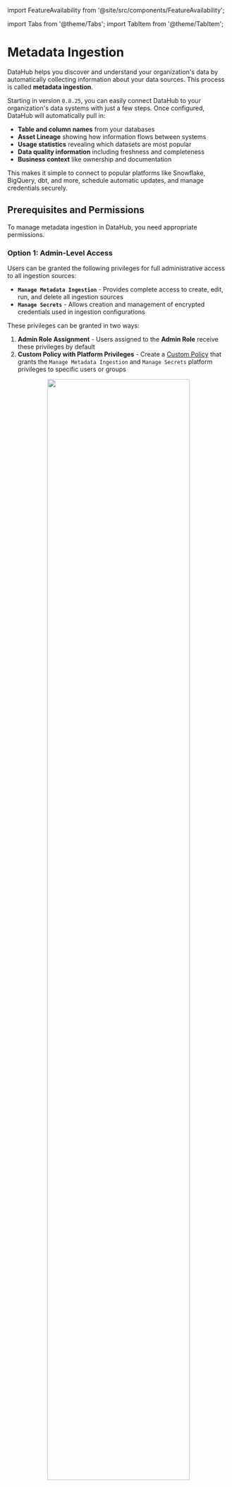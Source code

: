 import FeatureAvailability from '@site/src/components/FeatureAvailability';

import Tabs from '@theme/Tabs';
import TabItem from '@theme/TabItem';

# Metadata Ingestion

<FeatureAvailability/>

DataHub helps you discover and understand your organization's data by automatically collecting information about your data sources. This process is called **metadata ingestion**.

Starting in version `0.8.25`, you can easily connect DataHub to your organization's data systems with just a few steps. Once configured, DataHub will automatically pull in:

- **Table and column names** from your databases
- **Asset Lineage** showing how information flows between systems
- **Usage statistics** revealing which datasets are most popular
- **Data quality information** including freshness and completeness
- **Business context** like ownership and documentation

This makes it simple to connect to popular platforms like Snowflake, BigQuery, dbt, and more, schedule automatic updates, and manage credentials securely.

## Prerequisites and Permissions

To manage metadata ingestion in DataHub, you need appropriate permissions.

### Option 1: Admin-Level Access

Users can be granted the following privileges for full administrative access to all ingestion sources:

- **`Manage Metadata Ingestion`** - Provides complete access to create, edit, run, and delete all ingestion sources
- **`Manage Secrets`** - Allows creation and management of encrypted credentials used in ingestion configurations

These privileges can be granted in two ways:

1. **Admin Role Assignment** - Users assigned to the **Admin Role** receive these privileges by default
2. **Custom Policy with Platform Privileges** - Create a [Custom Policy](authorization/policies.md) that grants the `Manage Metadata Ingestion` and `Manage Secrets` platform privileges to specific users or groups

<p align="center">
  <img width="80%"  src="https://raw.githubusercontent.com/datahub-project/static-assets/main/imgs/ingestion-privileges.png"/>
</p>

### Option 2: Resource-Specific Policies

For more granular control, administrators can create [Custom Policies](authorization/policies.md) that apply specifically to **Ingestion Sources**, allowing different users to have different levels of access:

- **View** - View ingestion source configurations and run history
- **Edit** - Modify ingestion source configurations
- **Delete** - Remove ingestion sources
- **Execute** - Run ingestion sources on-demand

### Accessing the Ingestion Interface

Once you have the appropriate privileges, navigate to the **Ingestion** tab in DataHub.

<p align="center">
  <img width="80%"  src="https://raw.githubusercontent.com/datahub-project/static-assets/main/imgs/ingestion-tab.png"/>
</p>

On this page, you'll see a list of active **Ingestion Sources**. An Ingestion Source represents a configured connection to an external data system from which DataHub extracts metadata.

If you're just getting started, you won't have any sources configured. The following sections will guide you through creating your first ingestion source.

## Creating an Ingestion Source

### Step 1: Select a Data Source

Begin by clicking **+ Create new source** to start the ingestion source creation process.

<p align="center">
  <img width="80%"  src="https://raw.githubusercontent.com/datahub-project/static-assets/main/imgs/create-new-ingestion-source-button.png"/>
</p>

Next, select the type of data source you want to connect. DataHub provides pre-built templates for popular platforms including:

- **Data Warehouses**: Snowflake, BigQuery, Redshift, Databricks
- **Databases**: MySQL, PostgreSQL, SQL Server, Oracle
- **Business Intelligence**: Looker, Tableau, PowerBI
- **Streaming**: Kafka, Pulsar
- **And many more...**

<p align="center">
  <img width="80%"  src="https://raw.githubusercontent.com/datahub-project/static-assets/main/imgs/select-platform-template.png"/>
</p>

Select the template that matches your data source. If your specific platform isn't listed, you can choose **Custom** to configure a source manually, though this requires more technical knowledge.

### Step 2: Configure Connection Details

After selecting your data source template, you'll be presented with a user-friendly form to configure the connection. The exact fields will vary depending on your chosen platform, but typically include:

**Connection Information:**

- Host/server address and port
- Database or project names
- Authentication credentials

**Data Selection:**

- Which databases, schemas, or tables to include
- Filtering options to exclude certain data
- Sampling and profiling settings

#### Managing Sensitive Information with Secrets

For production environments, sensitive information like passwords and API keys should be stored securely using DataHub's **Secrets** functionality.

To create a secret:

1. Navigate to the **Secrets** tab in the Ingestion interface
2. Click **Create new secret**

<p align="center">
  <img width="80%"  src="https://raw.githubusercontent.com/datahub-project/static-assets/main/imgs/create-secret.png"/>
</p>

3. Provide a descriptive name (e.g., `BIGQUERY_PRIVATE_KEY`)
4. Enter the sensitive value
5. Optionally add a description
6. Click **Create**

Once created, secrets can be referenced in your ingestion configuration forms using the dropdown menus provided for credential fields.

> **Security Note**: Users with the `Manage Secrets` privilege can retrieve plaintext secret values through DataHub's GraphQL API. Ensure secrets are only accessible to trusted administrators.

### Step 3: Test Your Connection

Before proceeding, it's important to verify that DataHub can successfully connect to your data source. Most ingestion source forms include a **Test Connection** button that validates:

- Network connectivity to your data source
- Authentication credentials
- Required permissions for metadata extraction

<p align="center">
  <img width="75%" alt="Test BigQuery connection" src="https://raw.githubusercontent.com/datahub-project/static-assets/main/imgs/guides/bigquery/bigquery-test-connection.png"/>
</p>

If the connection test fails, review your configuration and ensure that:

- Network access is available between DataHub and your data source
- Credentials are correct and have sufficient permissions
- Any firewall rules allow the connection

### Step 4: Schedule Execution (Optional)

You can configure automatic execution of your ingestion source on a regular schedule. This ensures your metadata stays up-to-date without manual intervention.

<p align="center">
  <img width="80%"  src="https://raw.githubusercontent.com/datahub-project/static-assets/main/imgs/schedule-ingestion.png"/>
</p>

If you prefer to run ingestion manually or on an ad-hoc basis, you can skip the scheduling step entirely.

### Step 5: Finish Up and Run

Finally, provide a descriptive name for your ingestion source that will help you and your team identify it later.

You can also assign **Users** and/or **Groups** as owners of this ingestion source. By default, you (the creator) will be assigned as an owner, but you can add additional owners or change this at any time after creation.

<p align="center">
  <img width="80%"  src="https://raw.githubusercontent.com/datahub-project/static-assets/main/imgs/name-ingestion-source.png"/>
</p>

Click **Save and Run** to create the ingestion source and execute it immediately, or **Save** to create it without running.

#### Advanced Configuration Options

For users who need additional control, DataHub provides advanced configuration options:

<p align="center">
  <img width="80%"  src="https://raw.githubusercontent.com/datahub-project/static-assets/main/imgs/custom-ingestion-cli-version.png"/>
</p>

- **CLI Version:** Specify a particular version of the DataHub CLI for ingestion execution
- **Environment Variables:** Set custom environment variables for the ingestion process

## Running and Monitoring Ingestion

### Executing an Ingestion Source

Once you've created your Ingestion Source, you can run it by clicking the 'Play' button. Shortly after, you should see the 'Last Status' column of the ingestion source change to `Running`, indicating that DataHub has successfully queued the ingestion job.

<p align="center">
  <img width="80%"  src="https://raw.githubusercontent.com/datahub-project/static-assets/main/imgs/ingestion/running.png"/>
</p>

When ingestion completes successfully, the status will show as `Success` in green.

<p align="center">
  <img width="80%"  src="https://raw.githubusercontent.com/datahub-project/static-assets/main/imgs/ingestion/success-run.png"/>
</p>

### Viewing Run History

The **Run History** tab shows you a complete history of all your ingestion runs. Here you can:

- **See all runs**: View every ingestion execution across all your sources
- **Check recent activity**: Runs are listed with the most recent at the top
- **Filter by source**: Use the dropdown to see runs from a specific ingestion source
- **Access from Sources tab**: Click on any source's **Last Run** status or select **View Run History** from the source menu

This makes it easy to track your ingestion performance and troubleshoot any issues over time.

<p align="center">
  <img width="80%"  src="https://raw.githubusercontent.com/datahub-project/static-assets/main/imgs/ingestion/run-history-tab.png"/>
</p>

### Viewing Ingestion Results

After successful ingestion, you can view detailed information about what was extracted:

1. Click the **Details** button on a completed ingestion run
2. Select **View All** to see the list of ingested entities
3. Click on individual entities to validate the extracted metadata

<p align="center">
  <img width="75%" alt="ingestion_details_view_all" src="https://raw.githubusercontent.com/datahub-project/static-assets/main/imgs/guides/bigquery/bigquery_ingestion_details_view_all.png"/>
</p>

### Cancelling Running Ingestion

If an ingestion run is taking too long or appears to be stuck, you can cancel it by clicking the 'Stop' button on the running job.

<p align="center">
  <img width="80%"  src="https://raw.githubusercontent.com/datahub-project/static-assets/main/imgs/ingestion/cancelled-run.png"/>
</p>

This is useful when encountering issues like:

- Network timeouts
- Ingestion source bugs
- Resource constraints

## Troubleshooting Failed Ingestion

### Common Failure Reasons

When ingestion fails, the most common causes include:

<p align="center">
  <img width="80%"  src="https://raw.githubusercontent.com/datahub-project/static-assets/main/imgs/ingestion/failed-source.png"/>
</p>

1. **Configuration Errors**: Incorrect connection details, missing required fields, or invalid parameter values
2. **Authentication Issues**: Wrong credentials, expired tokens, or insufficient permissions
3. **Network Connectivity**: DNS resolution failures, firewall blocks, or unreachable data sources
4. **Secret Resolution Problems**: Referenced secrets that don't exist or have incorrect names
5. **Resource Constraints**: Memory limits, timeouts, or processing capacity issues

### Viewing Detailed Logs

To diagnose ingestion failures, click **Details** on the failed run to view comprehensive logs.

<p align="center">
  <img width="80%"  src="https://raw.githubusercontent.com/datahub-project/static-assets/main/imgs/ingestion-logs.png"/>
</p>

The logs provide detailed information about:

- Connection attempts and errors
- Authentication failures
- Data extraction progress
- Error messages and stack traces

### Authentication for Secured DataHub Instances

If your DataHub instance has [Metadata Service Authentication](authentication/introducing-metadata-service-authentication.md) enabled, you'll need to provide a Personal Access Token in your configuration.

<p align="center">
  <img width="80%"  src="https://raw.githubusercontent.com/datahub-project/static-assets/main/imgs/ingestion-with-token.png"/>
</p>

## Advanced Configuration with YAML

While the UI-based forms handle most common ingestion scenarios, advanced users may need direct access to YAML configuration for:

- Custom ingestion sources not available in the UI
- Complex transformation pipelines
- Advanced filtering and processing logic
- Integration with external systems

For these advanced use cases, DataHub supports direct YAML recipe configuration. For detailed information about YAML-based configuration, including syntax and examples, see the [Recipe Overview Guide](metadata-ingestion/recipe_overview.md).

<Tabs>
   <TabItem value="cli" label="CLI">

You can deploy recipes using the CLI as mentioned in the [CLI documentation for uploading ingestion recipes](./cli.md#ingest-deploy).

```bash
datahub ingest deploy --name "My Test Ingestion Source" --schedule "5 * * * *" --time-zone "UTC" -c recipe.yaml
```

   </TabItem>
   <TabItem value="graphql" label="GraphQL">

Create ingestion sources using [DataHub's GraphQL API](./api/graphql/overview.md) using the **createIngestionSource** mutation endpoint.

```graphql
mutation {
  createIngestionSource(
    input: {
      name: "My Test Ingestion Source"
      type: "mysql"
      description: "My ingestion source description"
      schedule: { interval: "*/5 * * * *", timezone: "UTC" }
      config: {
        recipe: "{\"source\":{\"type\":\"mysql\",\"config\":{\"include_tables\":true,\"database\":null,\"password\":\"${MYSQL_PASSWORD}\",\"profiling\":{\"enabled\":false},\"host_port\":null,\"include_views\":true,\"username\":\"${MYSQL_USERNAME}\"}},\"pipeline_name\":\"urn:li:dataHubIngestionSource:f38bd060-4ea8-459c-8f24-a773286a2927\"}"
        version: "0.8.18"
        executorId: "mytestexecutor"
      }
    }
  )
}
```

**Note**: Recipe must be double quotes escaped when using GraphQL

   </TabItem>
</Tabs>

## Frequently Asked Questions

### Why does ingestion fail with 'Failed to Connect' errors in Docker environments?

If you're running DataHub using `datahub docker quickstart` and experiencing connection failures, this may be due to network configuration issues. The ingestion executor might be unable to reach DataHub's backend services.

Try updating your ingestion configuration to use the Docker internal DNS name:

<p align="center">
  <img width="80%"  src="https://raw.githubusercontent.com/datahub-project/static-assets/main/imgs/quickstart-ingestion-config.png"/>
</p>

### What does a dash mark (-) status mean and how do I fix it?

If your ingestion source shows a dash mark (-) status and never changes to 'Running', this could mean:

1. **The source has never been triggered to run** - Try clicking the "Play" button to execute the source
2. **The DataHub actions executor is not running or healthy** (DataHub Core users only)

If clicking "Play" doesn't resolve the issue, DataHub Core users should diagnose their actions container:

1. Check container status with `docker ps`
2. View executor logs with `docker logs <container-id>`
3. Restart the actions container if necessary

### When should I use CLI/YAML instead of UI ingestion?

Consider using CLI-based ingestion when:

- Your data sources aren't reachable from DataHub's network (use [remote executors](managed-datahub/operator-guide/setting-up-remote-ingestion-executor.md) for DataHub Cloud)
- You need custom ingestion logic not available in UI templates
- Your ingestion requires local file system access
- You want to distribute ingestion across multiple environments
- You need complex transformations or custom metadata processing

## Additional Resources

- **Demo Video**: [Watch a complete UI ingestion walkthrough](https://www.youtube.com/watch?v=EyMyLcaw_74)
- **Quick Start Guides**: Step-by-step setup instructions for popular data sources
- **Recipe Documentation**: [Comprehensive YAML configuration reference](metadata-ingestion/recipe_overview.md)
- **Integration Catalog**: [Browse all supported data sources and their features](https://docs.datahub.com/integrations)
